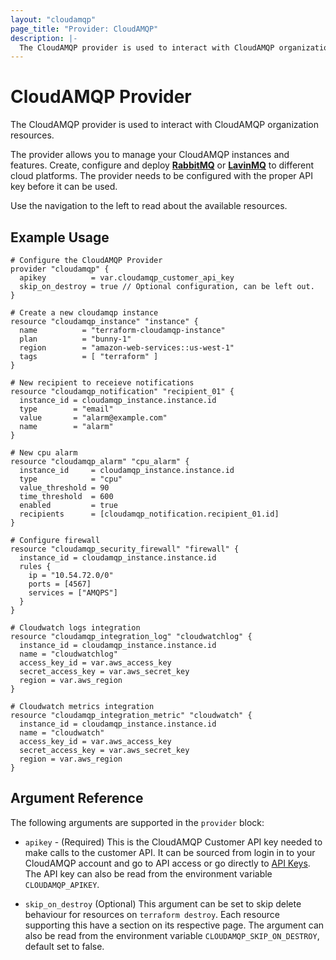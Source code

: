 ```yaml
---
layout: "cloudamqp"
page_title: "Provider: CloudAMQP"
description: |-
  The CloudAMQP provider is used to interact with CloudAMQP organization resources.
---
```


# CloudAMQP Provider

The CloudAMQP provider is used to interact with CloudAMQP organization resources.

The provider allows you to manage your CloudAMQP instances and features. Create, configure and deploy [**RabbitMQ**](https://www.rabbitmq.com/) or [**LavinMQ**](https://lavinmq.com/) to different cloud platforms. The provider needs to be configured with the proper API key before it can be used.

Use the navigation to the left to read about the available resources.

## Example Usage

```hcl
# Configure the CloudAMQP Provider
provider "cloudamqp" {
  apikey          = var.cloudamqp_customer_api_key
  skip_on_destroy = true // Optional configuration, can be left out.
}

# Create a new cloudamqp instance
resource "cloudamqp_instance" "instance" {
  name          = "terraform-cloudamqp-instance"
  plan          = "bunny-1"
  region        = "amazon-web-services::us-west-1"
  tags          = [ "terraform" ]
}

# New recipient to receieve notifications
resource "cloudamqp_notification" "recipient_01" {
  instance_id = cloudamqp_instance.instance.id
  type        = "email"
  value       = "alarm@example.com"
  name        = "alarm"
}

# New cpu alarm
resource "cloudamqp_alarm" "cpu_alarm" {
  instance_id     = cloudamqp_instance.instance.id
  type            = "cpu"
  value_threshold = 90
  time_threshold  = 600
  enabled         = true
  recipients      = [cloudamqp_notification.recipient_01.id]
}

# Configure firewall
resource "cloudamqp_security_firewall" "firewall" {
  instance_id = cloudamqp_instance.instance.id
  rules {
    ip = "10.54.72.0/0"
    ports = [4567]
    services = ["AMQPS"]
  }
}

# Cloudwatch logs integration
resource "cloudamqp_integration_log" "cloudwatchlog" {
  instance_id = cloudamqp_instance.instance.id
  name = "cloudwatchlog"
  access_key_id = var.aws_access_key
  secret_access_key = var.aws_secret_key
  region = var.aws_region
}

# Cloudwatch metrics integration
resource "cloudamqp_integration_metric" "cloudwatch" {
  instance_id = cloudamqp_instance.instance.id
  name = "cloudwatch"
  access_key_id = var.aws_access_key
  secret_access_key = var.aws_secret_key
  region = var.aws_region
}
```

## Argument Reference

The following arguments are supported in the `provider` block:

* `apikey` - (Required) This is the CloudAMQP Customer API key needed to make calls to the customer API.
             It can be sourced from login in to your CloudAMQP account and go to API access or go
             directly to [API Keys](https://customer.cloudamqp.com/apikeys).
             The API key can also be read from the environment variable `CLOUDAMQP_APIKEY`.

* `skip_on_destroy` (Optional) This argument can be set to skip delete behaviour for resources on
                    `terraform destroy`. Each resource supporting this have a section on its respective page.
                    The argument can also be read from the environment variable `CLOUDAMQP_SKIP_ON_DESTROY`,
                    default set to false.
